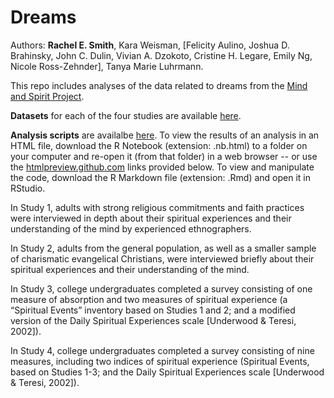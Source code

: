 # Dreams

Authors: **Rachel E. Smith**, Kara Weisman, [Felicity Aulino, Joshua D. Brahinsky, John C. Dulin, Vivian A. Dzokoto, Cristine H. Legare, Emily Ng, Nicole Ross-Zehnder], Tanya Marie Luhrmann.

This repo includes analyses of the data related to dreams from the [Mind and Spirit Project](https://themindandspiritproject.stanford.edu/#Home).

**Datasets** for each of the four studies are available [here](https://github.com/kgweisman/dreams_mind_spirit/tree/master/data).

**Analysis scripts** are availalbe [here](https://github.com/kgweisman/dreams_mind_spirit/tree/master/analyses). To view the results of an analysis in an HTML file, download the R Notebook (extension: .nb.html) to a folder on your computer and re-open it (from that folder) in a web browser -- or use the [htmlpreview.github.com](htmlpreview.github.com) links provided below. To view and manipulate the code, download the R Markdown file (extension: .Rmd) and open it in RStudio.

In Study 1, adults with strong religious commitments and faith practices were interviewed in depth about their spiritual experiences and their understanding of the mind by experienced ethnographers.

In Study 2, adults from the general population, as well as a smaller sample of charismatic evangelical Christians, were interviewed briefly about their spiritual experiences and their understanding of the mind. 

In Study 3, college undergraduates completed a survey consisting of one measure of absorption and two measures of spiritual experience (a “Spiritual Events” inventory based on Studies 1 and 2; and a modified version of the Daily Spiritual Experiences scale [Underwood & Teresi, 2002]).

In Study 4, college undergraduates completed a survey consisting of nine measures, including two indices of spiritual experience (Spiritual Events, based on Studies 1-3; and the Daily Spiritual Experiences scale [Underwood & Teresi, 2002]).


